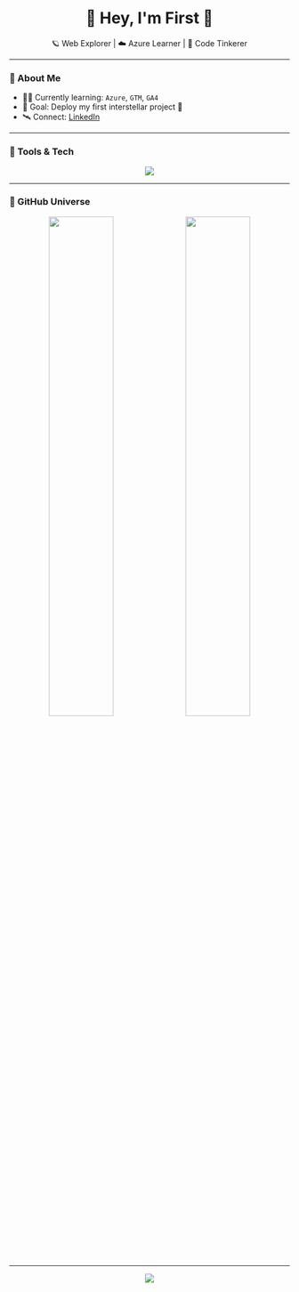 
<h1 align="center">🌌 Hey, I'm First 👋</h1>
<p align="center">🪐 Web Explorer | ☁️ Azure Learner | 🔭 Code Tinkerer</p>

---

### 🚀 About Me
- 👨‍🚀 Currently learning: `Azure`, `GTM`, `GA4`
- 🎯 Goal: Deploy my first interstellar project 🚀
- 🛰️ Connect: [LinkedIn](https://www.linkedin.com/in/narawit-prathansap-028bb8262/)

---

### 🌠 Tools & Tech
<p align="center">
  <img src="https://skillicons.dev/icons?i=html,css,js,git,github,azure,vscode,python,linux&theme=dark" />
</p>

---

### 🌌 GitHub Universe
<p align="center">
  <img src="https://github-readme-stats.vercel.app/api?username=yourusername&show_icons=true&theme=tokyonight&hide=issues&hide_border=true" width="48%" />
  <img src="https://github-readme-streak-stats.herokuapp.com/?user=yourusername&theme=tokyonight&hide_border=true" width="48%" />
</p>

---

<p align="center">
  <img src="https://github-profile-summary-cards.vercel.app/api/cards/profile-details?username=yourusername&theme=github_dark" />
</p>

<!-- Starfield Background Hint: If GitHub ever allows custom backgrounds, use a starfield or galaxy loop -->
